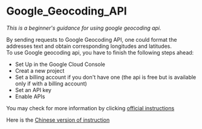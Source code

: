 # Google_Geocoding_API
*This is a beginner's guidance for using google geocoding api.*   
    
By sending requests to Google Geocoding API, one could format the addresses text and obtain corresponding longitudes and latitudes.    
To use Google geocoding api, you have to finish the following steps ahead:
- Set Up in the Google Cloud Console
- Creat a new project
- Set a billing account if you don't have one (the api is free but is available only if with a billing account)
- Set an API key
- Enable APIs

You may check for more information by clicking [official instructions](https://developers.google.com/maps/documentation/geocoding/requests-geocoding)   
        
Here is the [Chinese version of instruction](https://blog.csdn.net/liatan/article/details/123973890)
